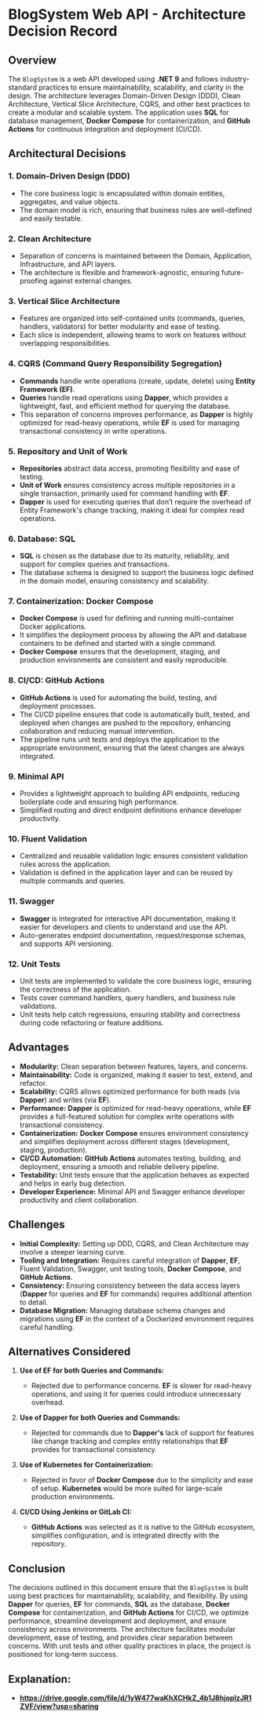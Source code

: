 # BlogSystem Web API - Architecture Decision Record

## Overview

The `BlogSystem` is a web API developed using **.NET 9** and follows industry-standard practices to ensure maintainability, scalability, and clarity in the design. The architecture leverages Domain-Driven Design (DDD), Clean Architecture, Vertical Slice Architecture, CQRS, and other best practices to create a modular and scalable system. The application uses **SQL** for database management, **Docker Compose** for containerization, and **GitHub Actions** for continuous integration and deployment (CI/CD).

## Architectural Decisions

### 1. **Domain-Driven Design (DDD)**

- The core business logic is encapsulated within domain entities, aggregates, and value objects.
- The domain model is rich, ensuring that business rules are well-defined and easily testable.

### 2. **Clean Architecture**

- Separation of concerns is maintained between the Domain, Application, Infrastructure, and API layers.
- The architecture is flexible and framework-agnostic, ensuring future-proofing against external changes.

### 3. **Vertical Slice Architecture**

- Features are organized into self-contained units (commands, queries, handlers, validators) for better modularity and ease of testing.
- Each slice is independent, allowing teams to work on features without overlapping responsibilities.

### 4. **CQRS (Command Query Responsibility Segregation)**

- **Commands** handle write operations (create, update, delete) using **Entity Framework (EF)**.
- **Queries** handle read operations using **Dapper**, which provides a lightweight, fast, and efficient method for querying the database.
- This separation of concerns improves performance, as **Dapper** is highly optimized for read-heavy operations, while **EF** is used for managing transactional consistency in write operations.

### 5. **Repository and Unit of Work**

- **Repositories** abstract data access, promoting flexibility and ease of testing.
- **Unit of Work** ensures consistency across multiple repositories in a single transaction, primarily used for command handling with **EF**.
- **Dapper** is used for executing queries that don’t require the overhead of Entity Framework's change tracking, making it ideal for complex read operations.

### 6. **Database: SQL**

- **SQL** is chosen as the database due to its maturity, reliability, and support for complex queries and transactions.
- The database schema is designed to support the business logic defined in the domain model, ensuring consistency and scalability.

### 7. **Containerization: Docker Compose**

- **Docker Compose** is used for defining and running multi-container Docker applications.
- It simplifies the deployment process by allowing the API and database containers to be defined and started with a single command.
- **Docker Compose** ensures that the development, staging, and production environments are consistent and easily reproducible.

### 8. **CI/CD: GitHub Actions**

- **GitHub Actions** is used for automating the build, testing, and deployment processes.
- The CI/CD pipeline ensures that code is automatically built, tested, and deployed when changes are pushed to the repository, enhancing collaboration and reducing manual intervention.
- The pipeline runs unit tests and deploys the application to the appropriate environment, ensuring that the latest changes are always integrated.

### 9. **Minimal API**

- Provides a lightweight approach to building API endpoints, reducing boilerplate code and ensuring high performance.
- Simplified routing and direct endpoint definitions enhance developer productivity.

### 10. **Fluent Validation**

- Centralized and reusable validation logic ensures consistent validation rules across the application.
- Validation is defined in the application layer and can be reused by multiple commands and queries.

### 11. **Swagger**

- **Swagger** is integrated for interactive API documentation, making it easier for developers and clients to understand and use the API.
- Auto-generates endpoint documentation, request/response schemas, and supports API versioning.

### 12. **Unit Tests**

- Unit tests are implemented to validate the core business logic, ensuring the correctness of the application.
- Tests cover command handlers, query handlers, and business rule validations.
- Unit tests help catch regressions, ensuring stability and correctness during code refactoring or feature additions.

## Advantages

- **Modularity:** Clean separation between features, layers, and concerns.
- **Maintainability:** Code is organized, making it easier to test, extend, and refactor.
- **Scalability:** CQRS allows optimized performance for both reads (via **Dapper**) and writes (via **EF**).
- **Performance:** **Dapper** is optimized for read-heavy operations, while **EF** provides a full-featured solution for complex write operations with transactional consistency.
- **Containerization:** **Docker Compose** ensures environment consistency and simplifies deployment across different stages (development, staging, production).
- **CI/CD Automation:** **GitHub Actions** automates testing, building, and deployment, ensuring a smooth and reliable delivery pipeline.
- **Testability:** Unit tests ensure that the application behaves as expected and helps in early bug detection.
- **Developer Experience:** Minimal API and Swagger enhance developer productivity and client collaboration.

## Challenges

- **Initial Complexity:** Setting up DDD, CQRS, and Clean Architecture may involve a steeper learning curve.
- **Tooling and Integration:** Requires careful integration of **Dapper**, **EF**, Fluent Validation, Swagger, unit testing tools, **Docker Compose**, and **GitHub Actions**.
- **Consistency:** Ensuring consistency between the data access layers (**Dapper** for queries and **EF** for commands) requires additional attention to detail.
- **Database Migration:** Managing database schema changes and migrations using **EF** in the context of a Dockerized environment requires careful handling.

## Alternatives Considered

1. **Use of EF for both Queries and Commands:**
   - Rejected due to performance concerns. **EF** is slower for read-heavy operations, and using it for queries could introduce unnecessary overhead.

2. **Use of Dapper for both Queries and Commands:**
   - Rejected for commands due to **Dapper's** lack of support for features like change tracking and complex entity relationships that **EF** provides for transactional consistency.

3. **Use of Kubernetes for Containerization:**
   - Rejected in favor of **Docker Compose** due to the simplicity and ease of setup. **Kubernetes** would be more suited for large-scale production environments.

4. **CI/CD Using Jenkins or GitLab CI:**
   - **GitHub Actions** was selected as it is native to the GitHub ecosystem, simplifies configuration, and is integrated directly with the repository.

## Conclusion

The decisions outlined in this document ensure that the `BlogSystem` is built using best practices for maintainability, scalability, and flexibility. By using **Dapper** for queries, **EF** for commands, **SQL** as the database, **Docker Compose** for containerization, and **GitHub Actions** for CI/CD, we optimize performance, streamline development and deployment, and ensure consistency across environments. The architecture facilitates modular development, ease of testing, and provides clear separation between concerns. With unit tests and other quality practices in place, the project is positioned for long-term success.


## Explanation:
- **https://drive.google.com/file/d/1yW477waKhXCHkZ_4b1J8hjoplzJR1ZVF/view?usp=sharing**
